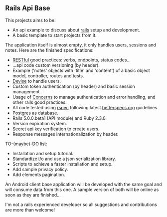 ## Rails Api Base

This projects aims to be:

* An api example to discuss about [rails](https://github.com/rails/rails)
 setup and development.
* A basic template to start projects from it.

The application itself is almost empty,
it only handles users, sessions and notes.
Here are the finished specifications:

* [RESTful](https://en.wikipedia.org/wiki/Representational_state_transfer)
good practices: verbs, endpoints, status codes...
* ...api code custom versioning (by header).
* Example ('notes' objects with 'title' and 'content')
of a basic object model, controller, routes and tests.
* [Devise](https://github.com/plataformatec/devise) to handle users.
* Custom token authentication (by header) and basic session management.
* Usage of
[Concerns](http://api.rubyonrails.org/classes/ActiveSupport/Concern.html)
to manage authentication and error handling,
and other rails good practices.
* All code tested using [rspec](https://github.com/rspec/rspec) following
latest [betterspecs.org](http://betterspecs.org/) guidelines.
* [Postgres](http://www.postgresql.org/) as database.
* Rails 5.0.0.beta1 (API module) and Ruby 2.3.0.
* Version expiration system.
* Secret api key verification to create users.
* Response messages internationalization by header.

TO-(maybe)-DO list:

* Installation and setup tutorial.
* Standardize i/o and use a json serialization library.
* Scripts to achieve a faster installation and setup.
* Add sample privacy policy.
* Add elements pagination.

An Android client base application will be developed with the same goal
and will consume data from this one.
A sample version of both will be online as soon as they are finished...

I'm not a rails experienced developer
so all suggestions and contributions are more than welcome!
